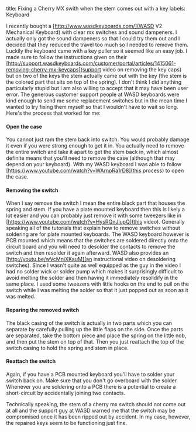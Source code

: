 title: Fixing a Cherry MX swith when the stem comes out with a key
labels: Keyboard

I recently bought a [http://www.wasdkeyboards.com/](WASD V2 Mechanical Keyboard)
with clear mx switches and sound dampeners. I actually only got the sound
dampeners so that I could try them out and I decided that they reduced the
travel too much so I needed to remove them. Luckily the keyboard came with a key
puller so it seemed like an easy job. I made sure to follow the instructions
given on their
[http://support.wasdkeyboards.com/customer/portal/articles/1415061-removing-cherry-mx-keycaps](support
video on removing the key caps) but on two of the keys the stem actually came
out with the key (the stem is the colored part that sits on top of the spring).
I don't think I did anything particularly stupid but I am also willing to accept
that it may have been user error. The generous customer support people at WASD
keyboards were kind enough to send me some replacement switches but in the mean
time I wanted to try fixing them myself so that I wouldn't have to wait so long.
Here's the process that worked for me:

#### Open the case

You cannot just ram the stem back into switch. You would probably damage it even
if you were strong enough to get it in. You actually need to remove the entire
switch and take it apart to get the stem back in, which almost definite means
that you'll need to remove the case (although that may depend on your keyboard).
With my WASD keyboard I was able to follow
[https://www.youtube.com/watch?v=WArnpRa1rD8](this process) to open the case.

#### Removing the switch

When I say remove the switch I mean the entire black part that houses the spring
and stem. If you have a plate mounted keyboard then this is likely a lot easier
and you can probably just remove it with some tweezers like in
[https://www.youtube.com/watch?v=HysRQnJiupQ](this video). Generally speaking
all of the tutorials that explain how to remove switches without soldering are
for plate mounted keyboards. The WASD keyboard however is PCB mounted which
means that the switches are soldered directly onto the circuit board and you will need
to desolder the contacts to remove the switch and then resolder it again
afterward. WASD also provides an [http://youtu.be/wVcMniXKauM](an instructional
video on desoldering switches). Since I wasn't quite as well equipped as the guy
in the video I had no solder wick or solder pump which makes it surprisingly
difficult to avoid melting the solder and then having it immediately resolidify
in the same place. I used some tweezers with little hooks on the end to pull on
the switch while I was melting the solder so that it just popped out as soon as
it was melted.

#### Reparing the removed switch

The black casing of the switch is actually in two parts which you can separate by
carefully pulling up the little flaps on the side. Once the parts are separated,
take the bottom piece and place the spring on the little nob, and then put the
stem on top of that. Then you just reattach the top of the switch casing to hold
the spring and stem in place.

#### Reattach the switch

Again, if you have a PCB mounted keyboard you'll have to solder your switch back
on. Make sure that you don't go overboard with the solder. Whenever you are
soldering onto a PCB there is a potential to create a short-circuit by
accidentally joining two contacts.

Technically speaking, the stem of a cherry mx switch should not come out at all
and the support guy at WASD warned me that the switch may be compromised once it
has been ripped out by accident. In my case, however, the repaired keys seem to
be functioning just fine.
